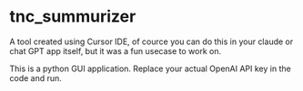 # tnc_summurizer
A tool created using Cursor IDE, of cource you can do this in your claude or chat GPT app itself, but it was a fun usecase to work on.

This is a python GUI application. 
Replace your actual OpenAI API key in the code and run.

